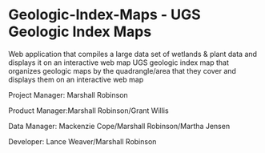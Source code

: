 # Geologic-Index-Maps - UGS Geologic Index Maps
Web application that compiles a large data set of wetlands &amp; plant data and displays it on an interactive web map	UGS geologic index map that organizes geologic maps by the quadrangle/area that they cover and displays them on an interactive web map


Project Manager: Marshall Robinson


Product Manager:Marshall Robinson/Grant Willis


Data Manager:	Mackenzie Cope/Marshall Robinson/Martha Jensen


Developer: Lance Weaver/Marshall Robinson
